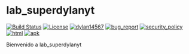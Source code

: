 # lab_superdylanyt
[![Build Status](https://img.shields.io/github/stars/dylan14567/lab_superdylanyt.svg)](https://github.com/dylan14567/lab_superdylanyt)
[![License](https://img.shields.io/github/license/dylan14567/lab_superdylanyt.svg)](https://github.com/dylan14567/lab_superdylanyt/blob/master/LICENSE)
[![dylan14567](https://img.shields.io/badge/author-dylan14567-green.svg)](https://github.com/dylan14567)
[![bug_report](https://img.shields.io/badge/bug-report-red.svg)](https://github.com/dylan14567/lab_superdylanyt/blob/master/.github/ISSUE_TEMPLATE/bug_report.md)
[![security_policy](https://img.shields.io/badge/security-policy-cyan.svg)](https://github.com/dylan14567/lab_superdylanyt/blob/master/SECURITY.md)
[![html](https://img.shields.io/badge/language-html%20-red.svg)](https://www.w3.org/html/)
[![apk](https://img.shields.io/badge/android-apk%20-green.svg)](https://developer.android.com/studio)

Bienvenido a lab_superdylanyt
